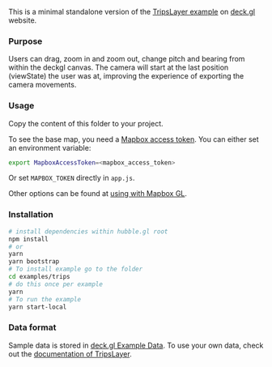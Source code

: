 This is a minimal standalone version of the [TripsLayer example](https://deck.gl/examples/trips-layer/)
on [deck.gl](http://deck.gl) website.

### Purpose

Users can drag, zoom in and zoom out, change pitch and bearing from within the deckgl canvas. The camera will start at the last position (viewState) the user was at, improving the experience of exporting the camera movements.

### Usage

Copy the content of this folder to your project. 

To see the base map, you need a [Mapbox access token](https://docs.mapbox.com/help/how-mapbox-works/access-tokens/). You can either set an environment variable:

```bash
export MapboxAccessToken=<mapbox_access_token>
```

Or set `MAPBOX_TOKEN` directly in `app.js`.

Other options can be found at [using with Mapbox GL](../../../docs/get-started/using-with-mapbox-gl.md).

### Installation

```bash
# install dependencies within hubble.gl root
npm install
# or
yarn
yarn bootstrap
# To install example go to the folder 
cd examples/trips
# do this once per example
yarn 
# To run the example
yarn start-local
```

### Data format
Sample data is stored in [deck.gl Example Data](https://github.com/visgl/deck.gl-data/tree/master/examples/trips). To use your own data, check out
the [documentation of TripsLayer](../../../docs/layers/trips-layer.md).